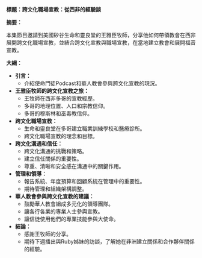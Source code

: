 **標題：跨文化職場宣教：從西非的經驗談**

**摘要：**

本集節目邀請到美國矽谷生命和靈良堂的王雅臣牧師，分享他如何帶領教會在西非展開跨文化職場宣教，並結合跨文化宣教與職場宣教，在當地建立教會和展開福音宣教。

**大綱：**

* **引言：**
    * 介紹使命門徒Podcast和華人教會參與跨文化宣教的現況。
* **王雅臣牧師的跨文化宣教之旅：**
    * 王牧師在西非多哥的宣教經歷。
    * 多哥的地理位置、人口和宗教信仰。
    * 多哥的穆斯林和巫毒教信仰。
* **跨文化職場宣教：**
    * 生命和靈良堂在多哥建立職業訓練學校和醫療診所。
    * 跨文化職場宣教的理念和目標。
* **跨文化溝通和信任：**
    * 跨文化溝通的挑戰和策略。
    * 建立信任關係的重要性。
    * 尊重、清晰和安全感在溝通中的關鍵作用。
* **管理和領導：**
    * 報告系統、年度預算和回顧系統在管理中的重要性。
    * 期待管理和組織架構調整。
* **華人教會參與跨文化宣教的建議：**
    * 鼓勵華人教會組成多元化的領導團隊。
    * 讓各行各業的專業人士參與宣教。
    * 讓信徒使用他們的專業技能參與大使命。
* **結論：**
    * 感謝王牧師的分享。
    * 期待下週播出與Ruby姊妹的訪談，了解她在非洲建立關係和合作夥伴關係的經驗。